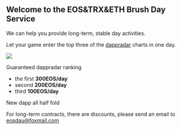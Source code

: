 ## Welcome to the EOS&TRX&ETH Brush Day Service

We can help you provide long-term, stable day activities.

Let your game enter the top three of the [dappradar](https://dappradar.com/eos-dapps) charts in one day.

![](http://ww1.sinaimg.cn/large/cfc08357gy1fw8wmynbr1j224q17ck1n.jpg)

Guaranteed dappradar ranking

- the first **300EOS/day**
- second **200EOS/day**
- third **100EOS/day**

New dapp all half fold

For long-term contracts, there are discounts, please send an email to eosdau@foxmail.com

